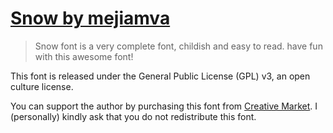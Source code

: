 # [Snow by mejiamva](https://creativemarket.com/mejiamva/8213-Snow-Font)

> Snow font is a very complete font, childish and easy to read. have fun with this awesome font!

This font is released under the General Public License (GPL) v3, an open culture license.

You can support the author by purchasing this font from [Creative Market](https://creativemarket.com/mejiamva/8213-Snow-Font). I (personally) kindly ask that you do not redistribute this font.